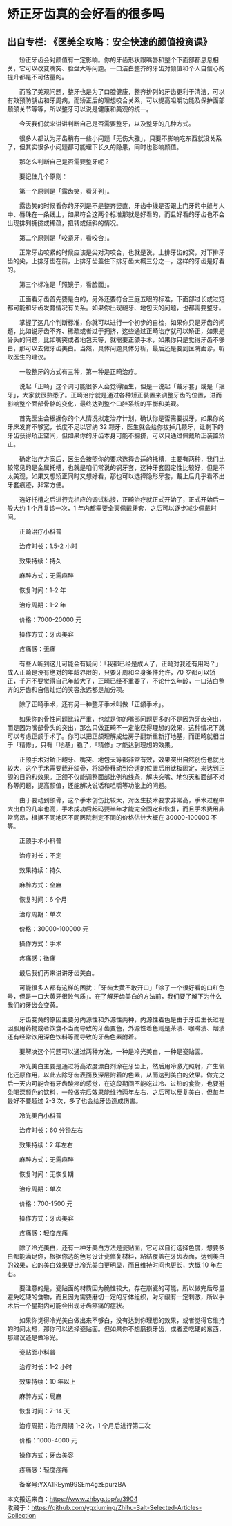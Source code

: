 # 矫正牙齿真的会好看的很多吗  
## 出自专栏: 《医美全攻略：安全快速的颜值投资课》  
&emsp;&emsp;矫正牙齿会对颜值有一定影响。你的牙齿形状跟嘴唇和整个下面部都息息相关，它可以改变嘴突、脸盘大等问题。一口洁白整齐的牙齿对颜值和个人自信心的提升都是不可估量的。  
  
&emsp;&emsp;而除了美观问题，整牙也是为了口腔健康，整齐排列的牙齿更利于清洁，可以有效预防龋齿和牙周病，而矫正后的理想咬合关系，可以提高咀嚼功能及保护面部颞颌关节等等，所以整牙可以说是健康和美观的统一。  
  
&emsp;&emsp;今天我们就来讲讲判断自己是否需要整牙，以及整牙的几种方式。  
  
&emsp;&emsp;很多人都认为牙齿稍有一些小问题「无伤大雅」，只要不影响吃东西就没关系了，但其实很多小问题都可能埋下长久的隐患，同时也影响颜值。  
  
&emsp;&emsp;那怎么判断自己是否需要整牙呢？  
  
&emsp;&emsp;要记住几个原则：  
  
&emsp;&emsp;第一个原则是「露齿笑，看牙列」。  
  
&emsp;&emsp;露齿笑的时候看你的牙列是不是整齐竖直，牙齿中线是否跟上门牙的中缝与人中、唇珠在一条线上，如果符合这两个标准那就是好看的，而且好看的牙齿也不会出现排列拥挤或稀疏，扭转或倾斜的情况。  
  
&emsp;&emsp;第二个原则是「咬紧牙，看咬合」。  
  
&emsp;&emsp;正常牙齿咬紧的时候应该是尖对沟咬合，也就是说，上排牙齿的窝，对下排牙齿的尖，上排牙齿在前，上排牙齿盖住下排牙齿大概三分之一，这样的牙齿是好看的。  
  
&emsp;&emsp;第三个标准是「照镜子，看脸面」。  
  
&emsp;&emsp;正面看牙齿首先要是白的，另外还要符合三庭五眼的标准，下面部过长或过短都可能和牙齿发育情况有关系。如果你出现龅牙、地包天的问题，也都需要整牙。  
  
&emsp;&emsp;掌握了这几个判断标准，你就可以进行一个初步的自检，如果你只是牙齿的问题，比如说牙齿不齐、稀疏或者过于拥挤，这些通过正畸治疗就可以矫正，如果是骨头的问题，比如嘴突或者地包天等，就需要正颌手术，如果你只是觉得牙齿不够白，那可以去做牙齿美白。当然，具体问题具体分析，最后还是要到医院面诊，听取医生的建议。  
  
&emsp;&emsp;一般整牙的方式有三种，第一种是正畸治疗。  
  
&emsp;&emsp;说起「正畸」这个词可能很多人会觉得陌生，但是一说起「戴牙套」或是「箍牙」，大家就很熟悉了。正畸治疗就是通过各种矫正装置来调整牙齿的位置，进而影响整个面部骨骼的变化，最终达到整个口腔系统的平衡和美观。  
  
&emsp;&emsp;首先医生会根据你的个人情况拟定治疗计划，确认你是否需要拔牙，如果你的牙床发育不够宽，长度不足以容纳 32 颗牙，医生就会给你拔掉几颗牙，让剩下的牙齿获得矫正空间，但如果你的牙齿本身可能不拥挤，可以只通过佩戴矫正装置矫正。  
  
&emsp;&emsp;确定治疗方案后，医生会按照你的要求选择合适的托槽，主要有两种，我们比较常见的是金属托槽，也就是咱们常说的钢牙套，这种牙套固定性比较好，但是不太美观，如果又想矫正同时又想好看，那也可以选择隐形牙套，戴上后几乎看不出牙套痕迹，非常方便。  
  
&emsp;&emsp;选好托槽之后进行完相应的调试粘接，正畸治疗就正式开始了，正式开始后一般大约 1 个月复诊一次，1 年内都需要全天佩戴牙套，之后可以逐步减少佩戴时间。  
  
&emsp;&emsp;正畸治疗小科普  
  
&emsp;&emsp;治疗时长：1.5-2 小时  
  
&emsp;&emsp;效果持续：持久  
  
&emsp;&emsp;麻醉方式：无需麻醉  
  
&emsp;&emsp;恢复时间：1-2 年  
  
&emsp;&emsp;治疗周期：1-2 年  
  
&emsp;&emsp;价格：7000-20000 元  
  
&emsp;&emsp;操作方式：牙齿美容  
  
&emsp;&emsp;疼痛感：无痛  
  
&emsp;&emsp;有些人听到这儿可能会有疑问：「我都已经是成人了，正畸对我还有用吗？」成人正畸是没有绝对的年龄界限的，只要牙周和全身条件允许，70 岁都可以矫正，千万不要觉得自己年龄大了，正畸已经不重要了，不论什么年龄，一口洁白整齐的牙齿和自信灿烂的笑容永远都是加分项。  
  
&emsp;&emsp;除了正畸手术，还有另一种整牙手术叫做「正颌手术」。  
  
&emsp;&emsp;如果你的骨性问题比较严重，也就是你的嘴部问题更多的不是因为牙齿突出，而是因为嘴部骨头的突出，那么只做正畸不一定能获得理想的效果，这种情况下就可以考虑正颌手术了。你可以把正颌理解成给房子翻新重新打地基，而正畸就相当于「精修」，只有「地基」稳了，「精修」才能达到理想的效果。  
  
&emsp;&emsp;正颌手术对矫正龅牙、嘴突、地包天等都非常有效，效果突出自然创伤也就比较大，这个手术需要截开颌骨，将颌骨移动到合适的位置后用钛板固定，来达到正颌的目的和效果。正颌不仅能调整面部比例和线条，解决突嘴、地包天和面部不对称等问题，提高颜值，还能解决说话和咀嚼等功能上的问题。  
  
&emsp;&emsp;由于要动到颌骨，这个手术创伤比较大，对医生技术要求非常高，手术过程中大出血的几率也高，手术成功后起码要半年才能完全固定和恢复，而且手术费用非常高昂，根据不同地区不同医院制定不同的价格估计大概在 30000-100000 不等。  
  
&emsp;&emsp;正颌手术小科普  
  
&emsp;&emsp;治疗时长：不定  
  
&emsp;&emsp;效果持续：持久  
  
&emsp;&emsp;麻醉方式：全麻  
  
&emsp;&emsp;恢复时间：6 个月  
  
&emsp;&emsp;治疗周期：单次  
  
&emsp;&emsp;价格：30000-100000 元  
  
&emsp;&emsp;操作方式：手术  
  
&emsp;&emsp;疼痛感：微痛  
  
&emsp;&emsp;最后我们再来讲讲牙齿美白。  
  
&emsp;&emsp;可能很多人都有这样的困扰：「牙齿太黄不敢开口」「涂了一个很好看的口红色号，但是一口大黄牙很败气质」。在了解牙齿美白的方法前，我们要了解下为什么我们的牙齿会变黄。  
  
&emsp;&emsp;牙齿变黄的原因主要分内源性和外源性两种，内源性着色是由于牙齿生长过程因服用药物或者饮食不当而导致的牙齿变色，外源性着色则是茶渍、咖啡渍、烟渍还有经常饮用深色饮料等而导致的牙齿色素附着。  
  
&emsp;&emsp;要解决这个问题可以通过两种方法，一种是冷光美白，一种是瓷贴面。  
  
&emsp;&emsp;冷光美白主要是通过将高浓度漂白剂涂在牙齿上，然后用冷激光照射，产生氧化还原作用，以此去除牙齿表面及深层附着的色素，从而达到美白的效果。做完之后一天内可能会有牙齿酸疼的感觉，在这段期间不能吃过冷、过热的食物，也要避免喝深颜色的饮料，一般做完后效果能维持两年左右，之后可以反复美白，但每年最好不要超过 2-3 次，多了也会给牙齿造成伤害。  
  
&emsp;&emsp;冷光美白小科普  
  
&emsp;&emsp;治疗时长：60 分钟左右  
  
&emsp;&emsp;效果持续：2 年左右  
  
&emsp;&emsp;麻醉方式：无需麻醉  
  
&emsp;&emsp;恢复时间：无恢复期  
  
&emsp;&emsp;治疗周期：单次  
  
&emsp;&emsp;价格：700-1500 元  
  
&emsp;&emsp;操作方式：牙齿美容  
  
&emsp;&emsp;疼痛感：轻度疼痛  
  
&emsp;&emsp;除了冷光美白，还有一种牙美白方法是瓷贴面，它可以自行选择色度，想要多白都能满足你，根据你选的色号设计瓷修复材料，粘结覆盖在牙齿表面，达到美白的效果，它的美白效果要比冷光美白更明显，而且维持时间也更长，大概 10 年左右。  
  
&emsp;&emsp;要注意的是，瓷贴面的材质因为脆性较大，存在崩瓷的可能，所以做完后尽量避免吃硬的食物，而且因为需要磨切一定的牙体组织，对牙龈有一定刺激，所以手术后一个星期内可能会出现牙齿疼痛的症状。  
  
&emsp;&emsp;如果你觉得冷光美白做出来不够白，没有达到你理想的效果，或者觉得它维持的时间太短，那你可以选择瓷贴面。但如果你不想磨损牙齿，或者爱吃硬的东西，那建议还是做冷光。  
  
&emsp;&emsp;瓷贴面小科普  
  
&emsp;&emsp;治疗时长：1-2 小时  
  
&emsp;&emsp;效果持续：10 年以上  
  
&emsp;&emsp;麻醉方式：局麻  
  
&emsp;&emsp;恢复时间：7-14 天  
  
&emsp;&emsp;治疗周期：治疗周期 1-2 次，1 个月后进行第二次  
  
&emsp;&emsp;价格：1000-4000 元  
  
&emsp;&emsp;操作方式：牙齿美容  
  
&emsp;&emsp;疼痛感：轻度疼痛  
  
&emsp;&emsp;备案号:YXA1REym99SEm4gzEpurzBA  
  
本文搬运来自：https://www.zhbyg.top/a/3904  
 收藏于：https://github.com/ygxiuming/Zhihu-Salt-Selected-Articles-Collection